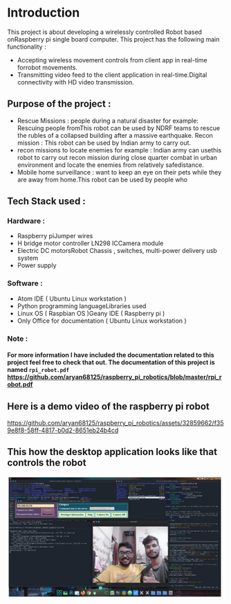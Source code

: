 # Introduction
This project is about developing a wirelessly controlled Robot based onRaspberry pi single board computer. This project has the following main
functionality :
- Accepting wireless movement controls from client app in real-time forrobot movements.
- Transmitting video feed to the client application in real-time.Digital connectivity with HD video transmission.

## Purpose of the project :
- Rescue Missions : people during a natural disaster for example: Rescuing people fromThis robot can be used by NDRF teams to rescue
  the rubles of a collapsed building after a massive earthquake. Recon mission : This robot can be used by Indian army to carry out.
- recon missions to locate enemies for example : Indian army can usethis robot to carry out recon mission during close quarter combat in
  urban environment and locate the enemies from relatively safedistance.
- Mobile home surveillance : want to keep an eye on their pets while they are away from home.This robot can be used by people who

## Tech Stack used :
### Hardware :
- Raspberry piJumper wires
- H bridge motor controller LN298 ICCamera module
- Electric DC motorsRobot Chassis , switches, multi-power delivery usb system
- Power supply

### Software :
- Atom IDE ( Ubuntu Linux workstation )
- Python programming languageLibraries used
- Linux OS ( Raspbian OS )Geany IDE ( Raspberry pi )
- Only Office for documentation ( Ubuntu Linux workstation )

### Note :
#### For more information I have included the documentation related to this project feel free to check that out. The documentation of this project is named ```rpi_robot.pdf``` https://github.com/aryan68125/raspberry_pi_robotics/blob/master/rpi_robot.pdf

## Here is a demo video of the raspberry pi robot
https://github.com/aryan68125/raspberry_pi_robotics/assets/32859662/f359e8f8-58ff-4817-b0d2-8651eb24b4cd

## This how the desktop application looks like that controls the robot
![](images/output.png)
